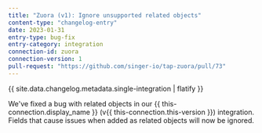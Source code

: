 ```yaml
---
title: "Zuora (v1): Ignore unsupported related objects"
content-type: "changelog-entry"
date: 2023-01-31
entry-type: bug-fix
entry-category: integration
connection-id: zuora
connection-version: 1
pull-request: "https://github.com/singer-io/tap-zuora/pull/73"
---
```

{{ site.data.changelog.metadata.single-integration | flatify }}

We've fixed a bug with related objects in our {{ this-connection.display_name }} (v{{ this-connection.this-version }}) integration. Fields that cause issues when added as related objects will now be ignored.
